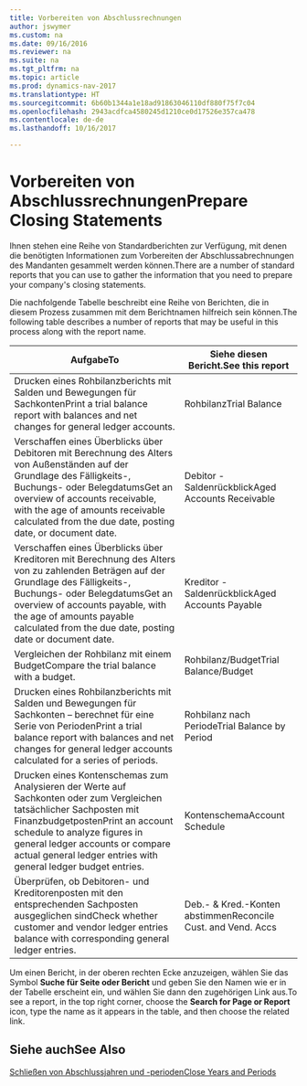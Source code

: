 ```yaml
---
title: Vorbereiten von Abschlussrechnungen
author: jswymer
ms.custom: na
ms.date: 09/16/2016
ms.reviewer: na
ms.suite: na
ms.tgt_pltfrm: na
ms.topic: article
ms.prod: dynamics-nav-2017
ms.translationtype: HT
ms.sourcegitcommit: 6b60b1344a1e18ad91863046110df880f75f7c04
ms.openlocfilehash: 2943acdfca4580245d1210ce0d17526e357ca478
ms.contentlocale: de-de
ms.lasthandoff: 10/16/2017

---
```

# <a name="prepare-closing-statements"></a><span data-ttu-id="93ccf-102">Vorbereiten von Abschlussrechnungen</span><span class="sxs-lookup"><span data-stu-id="93ccf-102">Prepare Closing Statements</span></span>
<span data-ttu-id="93ccf-103">Ihnen stehen eine Reihe von Standardberichten zur Verfügung, mit denen die benötigten Informationen zum Vorbereiten der Abschlussabrechnungen des Mandanten gesammelt werden können.</span><span class="sxs-lookup"><span data-stu-id="93ccf-103">There are a number of standard reports that you can use to gather the information that you need to prepare your company's closing statements.</span></span>

<span data-ttu-id="93ccf-104">Die nachfolgende Tabelle beschreibt eine Reihe von Berichten, die in diesem Prozess zusammen mit dem Berichtnamen hilfreich sein können.</span><span class="sxs-lookup"><span data-stu-id="93ccf-104">The following table describes a number of reports that may be useful in this process along with the report name.</span></span>


|<span data-ttu-id="93ccf-105">Aufgabe</span><span class="sxs-lookup"><span data-stu-id="93ccf-105">To</span></span>     |<span data-ttu-id="93ccf-106">Siehe diesen Bericht.</span><span class="sxs-lookup"><span data-stu-id="93ccf-106">See this report</span></span>       |
|-------|----------------------|
|<span data-ttu-id="93ccf-107">Drucken eines Rohbilanzberichts mit Salden und Bewegungen für Sachkonten</span><span class="sxs-lookup"><span data-stu-id="93ccf-107">Print a trial balance report with balances and net changes for general ledger accounts.</span></span>|<span data-ttu-id="93ccf-108">Rohbilanz</span><span class="sxs-lookup"><span data-stu-id="93ccf-108">Trial Balance</span></span>|
|<span data-ttu-id="93ccf-109">Verschaffen eines Überblicks über Debitoren mit Berechnung des Alters von Außenständen auf der Grundlage des Fälligkeits-, Buchungs- oder Belegdatums</span><span class="sxs-lookup"><span data-stu-id="93ccf-109">Get an overview of accounts receivable, with the age of amounts receivable calculated from the due date, posting date, or document date.</span></span>|<span data-ttu-id="93ccf-110">Debitor - Saldenrückblick</span><span class="sxs-lookup"><span data-stu-id="93ccf-110">Aged Accounts Receivable</span></span>|
|<span data-ttu-id="93ccf-111">Verschaffen eines Überblicks über Kreditoren mit Berechnung des Alters von zu zahlenden Beträgen auf der Grundlage des Fälligkeits-, Buchungs- oder Belegdatums</span><span class="sxs-lookup"><span data-stu-id="93ccf-111">Get an overview of accounts payable, with the age of amounts payable calculated from the due date, posting date or document date.</span></span>|<span data-ttu-id="93ccf-112">Kreditor - Saldenrückblick</span><span class="sxs-lookup"><span data-stu-id="93ccf-112">Aged Accounts Payable</span></span>|
|<span data-ttu-id="93ccf-113">Vergleichen der Rohbilanz mit einem Budget</span><span class="sxs-lookup"><span data-stu-id="93ccf-113">Compare the trial balance with a budget.</span></span>|<span data-ttu-id="93ccf-114">Rohbilanz/Budget</span><span class="sxs-lookup"><span data-stu-id="93ccf-114">Trial Balance/Budget</span></span>|
|<span data-ttu-id="93ccf-115">Drucken eines Rohbilanzberichts mit Salden und Bewegungen für Sachkonten – berechnet für eine Serie von Perioden</span><span class="sxs-lookup"><span data-stu-id="93ccf-115">Print a trial balance report with balances and net changes for general ledger accounts calculated for a series of periods.</span></span>|<span data-ttu-id="93ccf-116">Rohbilanz nach Periode</span><span class="sxs-lookup"><span data-stu-id="93ccf-116">Trial Balance by Period</span></span>|
|<span data-ttu-id="93ccf-117">Drucken eines Kontenschemas zum Analysieren der Werte auf Sachkonten oder zum Vergleichen tatsächlicher Sachposten mit Finanzbudgetposten</span><span class="sxs-lookup"><span data-stu-id="93ccf-117">Print an account schedule to analyze figures in general ledger accounts or compare actual general ledger entries with general ledger budget entries.</span></span>|<span data-ttu-id="93ccf-118">Kontenschema</span><span class="sxs-lookup"><span data-stu-id="93ccf-118">Account Schedule</span></span>|
|<span data-ttu-id="93ccf-119">Überprüfen, ob Debitoren- und Kreditorenposten mit den entsprechenden Sachposten ausgeglichen sind</span><span class="sxs-lookup"><span data-stu-id="93ccf-119">Check whether customer and vendor ledger entries balance with corresponding general ledger entries.</span></span>|<span data-ttu-id="93ccf-120">Deb.- & Kred.-Konten abstimmen</span><span class="sxs-lookup"><span data-stu-id="93ccf-120">Reconcile Cust. and Vend. Accs</span></span>|
<span data-ttu-id="93ccf-121">Um einen Bericht, in der oberen rechten Ecke anzuzeigen, wählen Sie das Symbol **Suche für Seite oder Bericht** und geben Sie den Namen wie er in der Tabelle erscheint ein, und wählen Sie dann den zugehörigen Link aus.</span><span class="sxs-lookup"><span data-stu-id="93ccf-121">To see a report, in the top right corner, choose the **Search for Page or Report** icon, type the name as it appears in the table, and then choose the related link.</span></span>
## <a name="see-also"></a><span data-ttu-id="93ccf-122">Siehe auch</span><span class="sxs-lookup"><span data-stu-id="93ccf-122">See Also</span></span>
[<span data-ttu-id="93ccf-123">Schließen von Abschlussjahren und -perioden</span><span class="sxs-lookup"><span data-stu-id="93ccf-123">Close Years and Periods</span></span>](year-close-years-periods.md)

